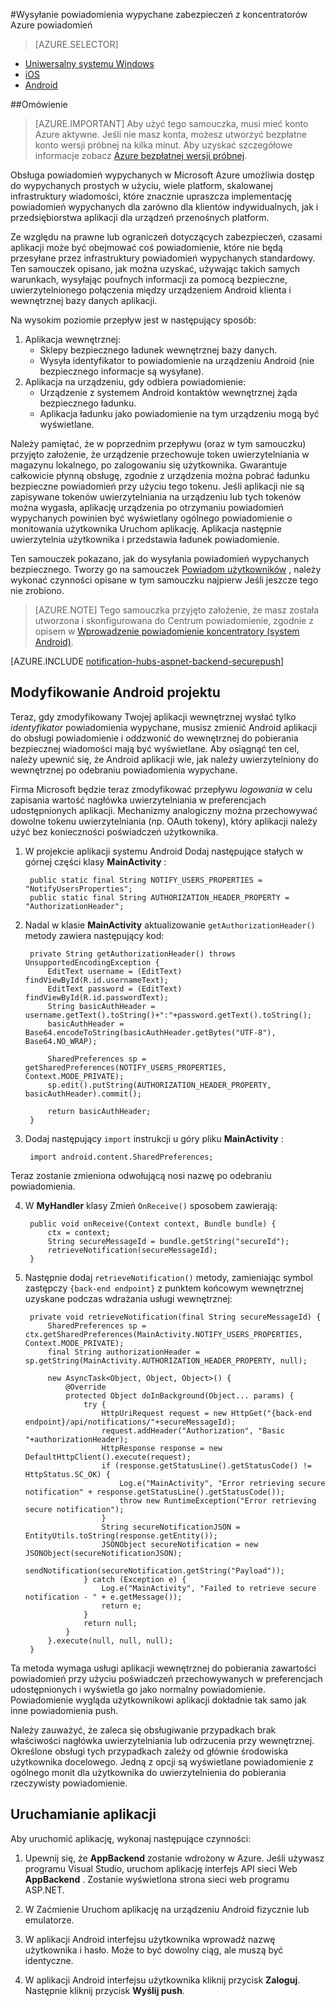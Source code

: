 <properties
    pageTitle="Wysyłanie powiadomienia wypychane zabezpieczeń z koncentratorów Azure powiadomień"
    description="Dowiedz się, jak wysyłać powiadomienia wypychane bezpiecznego do Android aplikacji z platformy Azure. Przykłady kodu napisanego w Java i C#."
    documentationCenter="android"
    keywords="powiadomienia push, powiadomienia push push wiadomości, powiadomień wypychanych android"
    authors="ysxu"
    manager="erikre"
    editor=""
    services="notification-hubs"/>

<tags
    ms.service="notification-hubs"
    ms.workload="mobile"
    ms.tgt_pltfrm="android"
    ms.devlang="java"
    ms.topic="article"
    ms.date="06/29/2016" 
    ms.author="yuaxu"/>

#<a name="sending-secure-push-notifications-with-azure-notification-hubs"></a>Wysyłanie powiadomienia wypychane zabezpieczeń z koncentratorów Azure powiadomień

> [AZURE.SELECTOR]
- [Uniwersalny systemu Windows](notification-hubs-aspnet-backend-windows-dotnet-wns-secure-push-notification.md)
- [iOS](notification-hubs-aspnet-backend-ios-push-apple-apns-secure-notification.md)
- [Android](notification-hubs-aspnet-backend-android-secure-google-gcm-push-notification.md)

##<a name="overview"></a>Omówienie

> [AZURE.IMPORTANT] Aby użyć tego samouczka, musi mieć konto Azure aktywne. Jeśli nie masz konta, możesz utworzyć bezpłatne konto wersji próbnej na kilka minut. Aby uzyskać szczegółowe informacje zobacz [Azure bezpłatnej wersji próbnej](https://azure.microsoft.com/pricing/free-trial/?WT.mc_id=A643EE910&amp;returnurl=http%3A%2F%2Fazure.microsoft.com%2Fen-us%2Fdocumentation%2Farticles%2Fpartner-xamarin-notification-hubs-ios-get-started).

Obsługa powiadomień wypychanych w Microsoft Azure umożliwia dostęp do wypychanych prostych w użyciu, wiele platform, skalowanej infrastruktury wiadomości, które znacznie upraszcza implementację powiadomień wypychanych dla zarówno dla klientów indywidualnych, jak i przedsiębiorstwa aplikacji dla urządzeń przenośnych platform.

Ze względu na prawne lub ograniczeń dotyczących zabezpieczeń, czasami aplikacji może być obejmować coś powiadomienie, które nie będą przesyłane przez infrastruktury powiadomień wypychanych standardowy. Ten samouczek opisano, jak można uzyskać, używając takich samych warunkach, wysyłając poufnych informacji za pomocą bezpieczne, uwierzytelnionego połączenia między urządzeniem Android klienta i wewnętrznej bazy danych aplikacji.

Na wysokim poziomie przepływ jest w następujący sposób:

1. Aplikacja wewnętrznej:
    - Sklepy bezpiecznego ładunek wewnętrznej bazy danych.
    - Wysyła identyfikator to powiadomienie na urządzeniu Android (nie bezpiecznego informacje są wysyłane).
2. Aplikacja na urządzeniu, gdy odbiera powiadomienie:
    - Urządzenie z systemem Android kontaktów wewnętrznej żąda bezpiecznego ładunku.
    - Aplikacja ładunku jako powiadomienie na tym urządzeniu mogą być wyświetlane.

Należy pamiętać, że w poprzednim przepływu (oraz w tym samouczku) przyjęto założenie, że urządzenie przechowuje token uwierzytelniania w magazynu lokalnego, po zalogowaniu się użytkownika. Gwarantuje całkowicie płynną obsługę, zgodnie z urządzenia można pobrać ładunku bezpieczne powiadomień przy użyciu tego tokenu. Jeśli aplikacji nie są zapisywane tokenów uwierzytelniania na urządzeniu lub tych tokenów można wygasła, aplikację urządzenia po otrzymaniu powiadomień wypychanych powinien być wyświetlany ogólnego powiadomienie o monitowania użytkownika Uruchom aplikację. Aplikacja następnie uwierzytelnia użytkownika i przedstawia ładunek powiadomienie.

Ten samouczek pokazano, jak do wysyłania powiadomień wypychanych bezpiecznego. Tworzy go na samouczek [Powiadom użytkowników](notification-hubs-aspnet-backend-gcm-android-push-to-user-google-notification.md) , należy wykonać czynności opisane w tym samouczku najpierw Jeśli jeszcze tego nie zrobiono.

> [AZURE.NOTE] Tego samouczka przyjęto założenie, że masz została utworzona i skonfigurowana do Centrum powiadomienie, zgodnie z opisem w [Wprowadzenie powiadomienie koncentratory (system Android)](notification-hubs-android-push-notification-google-gcm-get-started.md).

[AZURE.INCLUDE [notification-hubs-aspnet-backend-securepush](../../includes/notification-hubs-aspnet-backend-securepush.md)]

## <a name="modify-the-android-project"></a>Modyfikowanie Android projektu

Teraz, gdy zmodyfikowany Twojej aplikacji wewnętrznej wysłać tylko *identyfikator* powiadomienia wypychane, musisz zmienić Android aplikacji do obsługi powiadomienie i oddzwonić do wewnętrznej do pobierania bezpiecznej wiadomości mają być wyświetlane.
Aby osiągnąć ten cel, należy upewnić się, że Android aplikacji wie, jak należy uwierzytelniony do wewnętrznej po odebraniu powiadomienia wypychane.

Firma Microsoft będzie teraz zmodyfikować przepływu *logowania* w celu zapisania wartość nagłówka uwierzytelniania w preferencjach udostępnionych aplikacji. Mechanizmy analogiczny można przechowywać dowolne tokenu uwierzytelniania (np. OAuth tokeny), który aplikacji należy użyć bez konieczności poświadczeń użytkownika.

1. W projekcie aplikacji systemu Android Dodaj następujące stałych w górnej części klasy **MainActivity** :

        public static final String NOTIFY_USERS_PROPERTIES = "NotifyUsersProperties";
        public static final String AUTHORIZATION_HEADER_PROPERTY = "AuthorizationHeader";

2. Nadal w klasie **MainActivity** aktualizowanie `getAuthorizationHeader()` metody zawiera następujący kod:

        private String getAuthorizationHeader() throws UnsupportedEncodingException {
            EditText username = (EditText) findViewById(R.id.usernameText);
            EditText password = (EditText) findViewById(R.id.passwordText);
            String basicAuthHeader = username.getText().toString()+":"+password.getText().toString();
            basicAuthHeader = Base64.encodeToString(basicAuthHeader.getBytes("UTF-8"), Base64.NO_WRAP);

            SharedPreferences sp = getSharedPreferences(NOTIFY_USERS_PROPERTIES, Context.MODE_PRIVATE);
            sp.edit().putString(AUTHORIZATION_HEADER_PROPERTY, basicAuthHeader).commit();

            return basicAuthHeader;
        }

3. Dodaj następujący `import` instrukcji u góry pliku **MainActivity** :

        import android.content.SharedPreferences;

Teraz zostanie zmieniona odwołującą nosi nazwę po odebraniu powiadomienia.

4. W **MyHandler** klasy Zmień `OnReceive()` sposobem zawierają:

        public void onReceive(Context context, Bundle bundle) {
            ctx = context;
            String secureMessageId = bundle.getString("secureId");
            retrieveNotification(secureMessageId);
        }

5. Następnie dodaj `retrieveNotification()` metody, zamieniając symbol zastępczy `{back-end endpoint}` z punktem końcowym wewnętrznej uzyskane podczas wdrażania usługi wewnętrznej:

        private void retrieveNotification(final String secureMessageId) {
            SharedPreferences sp = ctx.getSharedPreferences(MainActivity.NOTIFY_USERS_PROPERTIES, Context.MODE_PRIVATE);
            final String authorizationHeader = sp.getString(MainActivity.AUTHORIZATION_HEADER_PROPERTY, null);

            new AsyncTask<Object, Object, Object>() {
                @Override
                protected Object doInBackground(Object... params) {
                    try {
                        HttpUriRequest request = new HttpGet("{back-end endpoint}/api/notifications/"+secureMessageId);
                        request.addHeader("Authorization", "Basic "+authorizationHeader);
                        HttpResponse response = new DefaultHttpClient().execute(request);
                        if (response.getStatusLine().getStatusCode() != HttpStatus.SC_OK) {
                            Log.e("MainActivity", "Error retrieving secure notification" + response.getStatusLine().getStatusCode());
                            throw new RuntimeException("Error retrieving secure notification");
                        }
                        String secureNotificationJSON = EntityUtils.toString(response.getEntity());
                        JSONObject secureNotification = new JSONObject(secureNotificationJSON);
                        sendNotification(secureNotification.getString("Payload"));
                    } catch (Exception e) {
                        Log.e("MainActivity", "Failed to retrieve secure notification - " + e.getMessage());
                        return e;
                    }
                    return null;
                }
            }.execute(null, null, null);
        }


Ta metoda wymaga usługi aplikacji wewnętrznej do pobierania zawartości powiadomień przy użyciu poświadczeń przechowywanych w preferencjach udostępnionych i wyświetla go jako normalny powiadomienie. Powiadomienie wygląda użytkownikowi aplikacji dokładnie tak samo jak inne powiadomienia push.

Należy zauważyć, że zaleca się obsługiwanie przypadkach brak właściwości nagłówka uwierzytelniania lub odrzucenia przy wewnętrznej. Określone obsługi tych przypadkach zależy od głównie środowiska użytkownika docelowego. Jedną z opcji są wyświetlane powiadomienie z ogólnego monit dla użytkownika do uwierzytelnienia do pobierania rzeczywisty powiadomienie.

## <a name="run-the-application"></a>Uruchamianie aplikacji

Aby uruchomić aplikację, wykonaj następujące czynności:

1. Upewnij się, że **AppBackend** zostanie wdrożony w Azure. Jeśli używasz programu Visual Studio, uruchom aplikację interfejs API sieci Web **AppBackend** . Zostanie wyświetlona strona sieci web programu ASP.NET.

2. W Zaćmienie Uruchom aplikację na urządzeniu Android fizycznie lub emulatorze.

3. W aplikacji Android interfejsu użytkownika wprowadź nazwę użytkownika i hasło. Może to być dowolny ciąg, ale muszą być identyczne.

4. W aplikacji Android interfejsu użytkownika kliknij przycisk **Zaloguj**. Następnie kliknij przycisk **Wyślij push**.
